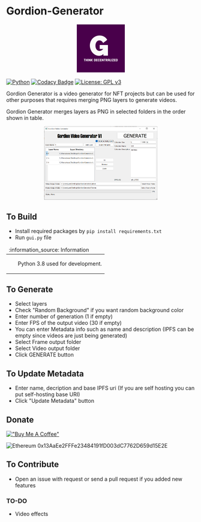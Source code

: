 # Gordion-Generator

<div align="center">
    <img src="https://raw.githubusercontent.com/thereturn932/Gordion-Generator/main/images/logo_solid.png" width="128px" height="128px">
</div>

[![Python](https://img.shields.io/badge/python-3670A0?style=for-the-badge&logo=python&logoColor=ffdd54)](https://www.python.org/)
[![Codacy Badge](https://app.codacy.com/project/badge/Grade/cbef90ea838445bc9943794426fd748f)](https://www.codacy.com?utm_source=github.com&amp;utm_medium=referral&amp;utm_content=thereturn932/Gordion-Generator&amp;utm_campaign=Badge_Grade)
[![License: GPL v3](https://img.shields.io/badge/License-GPLv3-blue.svg)](https://www.gnu.org/licenses/gpl-3.0)


Gordion Generator is a video generator for NFT projects but can be used for other purposes that requires merging PNG layers to generate videos.

Gordion Generator merges layers as PNG in selected folders in the order shown in table.

<div align="center">
    <img src="https://raw.githubusercontent.com/thereturn932/Gordion-Generator/main/images/Screenshot.png" width="60%">
</div>

## To Build

- Install required packages by `pip install requirements.txt`
- Run `gui.py` file

<table>
  <thead>
    <tr>
      <td align="left">
        :information_source: Information
      </td>
    </tr>
  </thead>

  <tbody>
    <tr>
      <td>
        <ul>
          Python 3.8 used for development.
        </ul>
      </td>
    </tr>
  </tbody>
</table>


## To Generate

- Select layers
- Check "Random Background" if you want random background color
- Enter number of generation (1 if empty)
- Enter FPS of the output video (30 if empty)
- You can enter Metadata info such as name and description (IPFS can be empty since videos are just being generated)
- Select Frame output folder
- Select Video output folder
- Click GENERATE button

## To Update Metadata

- Enter name, decription and base IPFS uri (If you are self hosting you can put self-hosting base URI)
- Click "Update Metadata" button

## Donate

[!["Buy Me A Coffee"](https://www.buymeacoffee.com/assets/img/custom_images/orange_img.png)](https://www.buymeacoffee.com/thereturn932)

![Ethereum](https://img.shields.io/badge/Ethereum-3C3C3D?style=for-the-badge&logo=Ethereum&logoColor=white)
0x13AaEe2FFFe23484191fD003dC7762D659d15E2E


## To Contribute

- Open an issue with request or send a pull request if you added new features

### TO-DO
- Video effects

